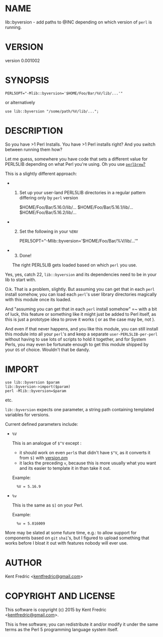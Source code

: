 # NAME

lib::byversion - add paths to @INC depending on which version of `perl` is running.

# VERSION

version 0.001002

# SYNOPSIS

    PERL5OPT="-Mlib::byversion='$HOME/Foo/Bar/%V/lib/...'"

or alternatively

    use lib::byversion "/some/path/%V/lib/...";

# DESCRIPTION

So you have >1 Perl Installs.  You have >1 Perl installs right?
And you switch between running them how?

Let me guess, somewhere you have code that sets a different value for PERL5LIB depending on what Perl you're using.
Oh you use [`perlbrew`?](http://grep.cpan.me/?q=PERL5LIB+dist=App-perlbrew)

This is a slightly different approach:

- 1. Set up your user-land PERL5LIB directories in a regular pattern differing only by `perl` version

        $HOME/Foo/Bar/5.16.0/lib/...
        $HOME/Foo/Bar/5.16.1/lib/...
        $HOME/Foo/Bar/5.16.2/lib/...

- 2. Set the following in your `%ENV`

        PERL5OPT="-Mlib::byversion='$HOME/Foo/Bar/%V/lib/...'"

- 3. Done!

    The right PERL5LIB gets loaded based on which `perl` you use.

Yes, yes, catch 22, `lib::byversion` and its dependencies need to be in your lib to start with.

O.k. That is a problem, slightly. But assuming you can get that in each `perl` install somehow, you can load each `perl`'s user library directories magically with this module once its loaded.

And "assuming you can get that in each `perl` install somehow" =~ with a bit of luck, this feature or something like it might just be added to Perl itself, as this is just a prototype idea to prove it works ( or as the case may be, not ).

And even if that never happens, and you like this module, you can still install this module into all your `perl`'s and keep a separate `user-PERL5LIB-per-perl` without having to use lots of scripts to hold it together, and for System Perls, you may even be fortunate enough to get this module shipped by your `OS` of choice. Wouldn't that be dandy.

# IMPORT

    use lib::byversion $param
    lib::byversion->import($param)
    perl -Mlib::byversion=$param

etc.

`lib::byversion` expects one parameter, a string path containing templated variables for versions.

Current defined parameters include:

- `%V`

    This is an analogue of `$^V` except :

    - it should work on even `perl`s that didn't have `$^V`, as it converts it from `$]` with [version.pm](https://metacpan.org/pod/version)
    - it lacks the preceding `v`, because this is more usually what you want and its easier to template it in than take it out.

    Example:

        %V = 5.16.9

- `%v`

    This is the same as `$]` on your Perl.

    Example:

        %v = 5.016009

More may be slated at some future time, e.g.: to allow support for components based on `git` `sha1`'s, but I figured to upload something that works before I bloat it out with features nobody will ever use.

# AUTHOR

Kent Fredric &lt;kentfredric@gmail.com>

# COPYRIGHT AND LICENSE

This software is copyright (c) 2015 by Kent Fredric &lt;kentfredric@gmail.com>.

This is free software; you can redistribute it and/or modify it under
the same terms as the Perl 5 programming language system itself.
